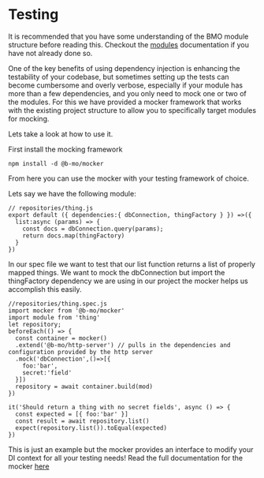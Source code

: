 # Testing

It is recommended that you have some understanding of the BMO module structure before reading this.
Checkout the [modules](/recipes/modules) documentation if you have not already done so.

One of the key benefits of using dependency injection is enhancing the testability of your codebase, but
sometimes setting up the tests can become cumbersome and overly verbose, especially if your module
has more than a few dependencies, and you only need to mock one or two of the modules. For this we have provided a
mocker framework that works with the existing project structure to allow you to specifically target
modules for mocking.

Lets take a look at how to use it.

First install the mocking framework

```
npm install -d @b-mo/mocker
```

From here you can use the mocker with your testing framework of choice.

Lets say we have the following module:
```
// repositories/thing.js
export default ({ dependencies:{ dbConnection, thingFactory } }) =>({
  list:async (params) => {
    const docs = dbConnection.query(params);
    return docs.map(thingFactory)
  }
})
```
In our spec file we want to test that our list function returns a list of properly mapped things.
We want to mock the dbConnection but import the thingFactory dependency we are using in our project the mocker helps us
accomplish this easily.

```
//repositories/thing.spec.js
import mocker from '@b-mo/mocker'
import module from 'thing'
let repository;
beforeEach(() => {
  const container = mocker()
  .extend('@b-mo/http-server') // pulls in the dependencies and configuration provided by the http server
  .mock('dbConnection',()=>[{
    foo:'bar',
    secret:'field'
  }])
  repository = await container.build(mod)
})

it('Should return a thing with no secret fields', async () => {
  const expected = [{ foo:'bar' }]
  const result = await repository.list()
  expect(repository.list()).toEqual(expected)
})
```

This is just an example but the mocker provides an interface to modify your DI context for all your testing needs!
Read the full documentation for the mocker [here](/packages/mocker/)
